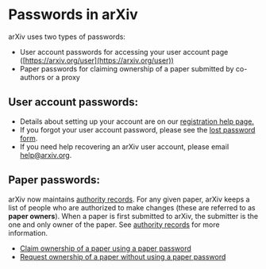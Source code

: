 Passwords in arXiv
==================

arXiv uses two types of passwords:

-   User account passwords for accessing your user account page
    ([https://arxiv.org/user](https://arxiv.org/user))
-   Paper passwords for claiming ownership of a paper submitted by
    co-authors or a proxy

User account passwords:
-----------------------

-   Details about setting up your account are on our [registration help
    page.](registerhelp.md)
-   If you forgot your user account password, please see the [lost
    password form](https://arxiv.org/user/lost_password).
-   If you need help recovering an arXiv user account, please email
    help@arxiv.org.

Paper passwords:
----------------

arXiv now maintains [authority records](authority.md). For any given
paper, arXiv keeps a list of people who are authorized to make changes
(these are referred to as **paper owners**). When a paper is first
submitted to arXiv, the submitter is the one and only owner of the
paper. See [authority records](https://arxiv.org/help/authority) for
more information.

-   [Claim ownership of a paper using a paper
    password](https://arxiv.org/auth/need-paper-password)
-   [Request ownership of a paper without using a paper
    password](https://arxiv.org/auth/request-ownership)
